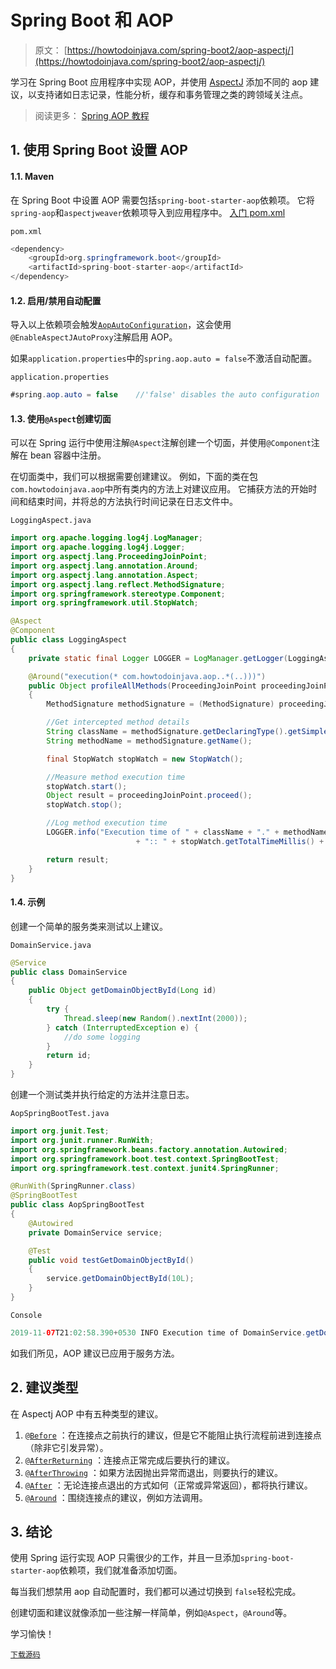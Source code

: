 # Spring Boot 和 AOP

> 原文： [https://howtodoinjava.com/spring-boot2/aop-aspectj/](https://howtodoinjava.com/spring-boot2/aop-aspectj/)

学习在 Spring Boot 应用程序中实现 AOP，并使用 [AspectJ](https://www.eclipse.org/aspectj/) 添加不同的 aop 建议，以支持诸如日志记录，性能分析，缓存和事务管理之类的跨领域关注点。

> 阅读更多： [Spring AOP 教程](https://howtodoinjava.com/spring-aop-tutorial/)

## 1\. 使用 Spring Boot 设置 AOP

#### 1.1. Maven

在 Spring Boot 中设置 AOP 需要包括`spring-boot-starter-aop`依赖项。 它将`spring-aop`和`aspectjweaver`依赖项导入到应用程序中。 [入门 pom.xml](https://github.com/spring-projects/spring-boot/blob/master/spring-boot-project/spring-boot-starters/spring-boot-starter-aop/pom.xml)

`pom.xml`

```java
<dependency>
	<groupId>org.springframework.boot</groupId>
	<artifactId>spring-boot-starter-aop</artifactId>
</dependency>

```

#### 1.2. 启用/禁用自动配置

导入以上依赖项会触发[`AopAutoConfiguration`](https://docs.spring.io/spring-boot/docs/current/api/org/springframework/boot/autoconfigure/aop/AopAutoConfiguration.html)，这会使用`@EnableAspectJAutoProxy`注解启用 AOP。

如果`application.properties`中的`spring.aop.auto = false`不激活自动配置。

`application.properties`

```java
#spring.aop.auto = false	//'false' disables the auto configuration

```

#### 1.3. 使用`@Aspect`创建切面

可以在 Spring 运行中使用注解`@Aspect`注解创建一个切面，并使用`@Component`注解在 bean 容器中注册。

在切面类中，我们可以根据需要创建建议。 例如，下面的类在包`com.howtodoinjava.aop`中所有类内的方法上对建议应用。 它捕获方法的开始时间和结束时间，并将总的方法执行时间记录在日志文件中。

`LoggingAspect.java`

```java
import org.apache.logging.log4j.LogManager;
import org.apache.logging.log4j.Logger;
import org.aspectj.lang.ProceedingJoinPoint;
import org.aspectj.lang.annotation.Around;
import org.aspectj.lang.annotation.Aspect;
import org.aspectj.lang.reflect.MethodSignature;
import org.springframework.stereotype.Component;
import org.springframework.util.StopWatch;

@Aspect
@Component
public class LoggingAspect 
{
	private static final Logger LOGGER = LogManager.getLogger(LoggingAspect.class);

	@Around("execution(* com.howtodoinjava.aop..*(..)))")
    public Object profileAllMethods(ProceedingJoinPoint proceedingJoinPoint) throws Throwable 
    {
        MethodSignature methodSignature = (MethodSignature) proceedingJoinPoint.getSignature();

        //Get intercepted method details
        String className = methodSignature.getDeclaringType().getSimpleName();
        String methodName = methodSignature.getName();

        final StopWatch stopWatch = new StopWatch();

        //Measure method execution time
        stopWatch.start();
        Object result = proceedingJoinPoint.proceed();
        stopWatch.stop();

        //Log method execution time
        LOGGER.info("Execution time of " + className + "." + methodName + " "
        					+ ":: " + stopWatch.getTotalTimeMillis() + " ms");

        return result;
    }
}

```

#### 1.4. 示例

创建一个简单的服务类来测试以上建议。

`DomainService.java`

```java
@Service
public class DomainService 
{
	public Object getDomainObjectById(Long id)
	{
		try {
			Thread.sleep(new Random().nextInt(2000));
		} catch (InterruptedException e) {
			//do some logging
		}
        return id;
    }
}

```

创建一个测试类并执行给定的方法并注意日志。

`AopSpringBootTest.java`

```java
import org.junit.Test;
import org.junit.runner.RunWith;
import org.springframework.beans.factory.annotation.Autowired;
import org.springframework.boot.test.context.SpringBootTest;
import org.springframework.test.context.junit4.SpringRunner;

@RunWith(SpringRunner.class)
@SpringBootTest
public class AopSpringBootTest 
{
	@Autowired
	private DomainService service;

	@Test
	public void testGetDomainObjectById() 
	{
		service.getDomainObjectById(10L);
	}
}

```

`Console`

```java
2019-11-07T21:02:58.390+0530 INFO Execution time of DomainService.getDomainObjectById :: 1145 ms

```

如我们所见，AOP 建议已应用于服务方法。

## 2\. 建议类型

在 Aspectj AOP 中有五种类型的建议。

1.  [`@Before`](https://howtodoinjava.com/spring-aop/aspectj-before-annotation-example/) ：在连接点之前执行的建议，但是它不能阻止执行流程前进到连接点（除非它引发异常）。
2.  [`@AfterReturning`](https://howtodoinjava.com/spring-aop/aspectj-after-returning-annotation-example/) ：连接点正常完成后要执行的建议。
3.  [`@AfterThrowing`](https://howtodoinjava.com/spring-aop/aspectj-afterthrowing-annotation-example/) ：如果方法因抛出异常而退出，则要执行的建议。
4.  [`@After`](https://howtodoinjava.com/spring-aop/aspectj-after-annotation-example/) ：无论连接点退出的方式如何（正常或异常返回），都将执行建议。
5.  [`@Around`](https://howtodoinjava.com/spring-aop/aspectj-around-annotation-example/) ：围绕连接点的建议，例如方法调用。

## 3\. 结论

使用 Spring 运行实现 AOP 只需很少的工作，并且一旦添加`spring-boot-starter-aop`依赖项，我们就准备添加切面。

每当我们想禁用 aop 自动配置时，我们都可以通过切换到 `false`轻松完成。

创建切面和建议就像添加一些注解一样简单，例如`@Aspect`，`@Around`等。

学习愉快！

[`下载源码`](https://github.com/lokeshgupta1981/SpringExamples/tree/master/aop)